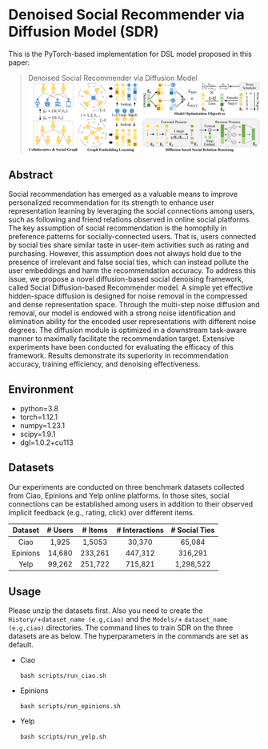 # Denoised Social Recommender via Diffusion Model (SDR)
This is the PyTorch-based implementation for DSL model proposed in this paper:
>Denoised Social Recommender via Diffusion Model
![model](./framework_00.png)
## Abstract
Social recommendation has emerged as a valuable means to improve personalized recommendation for its strength to enhance user representation learning by leveraging the social connections among users, such as following and friend relations observed in online social platforms. The key assumption of social recommendation is the homophily in preference patterns for socially-connected users. That is, users connected by social ties share similar taste in user-item activities such as rating and purchasing. However, this assumption does not always hold due to the presence of irrelevant and false social ties, which can instead pollute the user embeddings and harm the recommendation accuracy.
To address this issue, we propose a novel diffusion-based social denoising framework, called Social Diffusion-based Recommender model. A simple yet effective hidden-space diffusion is designed for noise removal in the compressed and dense representation space. Through the multi-step noise diffusion and removal, our model is endowed with a strong noise identification and elimination ability for the encoded user representations with different noise degrees. The diffusion module is optimized in a downstream task-aware manner to maximally facilitate the recommendation target.
Extensive experiments have been conducted for evaluating the efficacy of this framework. Results demonstrate its superiority in recommendation accuracy, training efficiency, and denoising effectiveness.
## Environment
- python=3.8
- torch=1.12.1
- numpy=1.23.1
- scipy=1.9.1
- dgl=1.0.2+cu113
## Datasets
Our experiments are conducted on three benchmark datasets collected from Ciao, Epinions and Yelp online platforms. In those sites, social connections can be established among users in addition to their observed implicit feedback (e.g., rating, click) over different items.

| Dataset  | # Users | # Items | # Interactions | # Social Ties |
| :------: | :-----: | :-----: | :------------: | :-----------: |
|   Ciao   |  1,925  | 1,5053  |     30,370     |     65,084    |
| Epinions | 14,680  | 233,261 |    447,312     |    316,291    |
|   Yelp   |  99,262 | 251,722 |    715,821     |   1,298,522   |
## Usage

Please unzip the datasets first. Also you need to create the `History/`+`dataset_name (e.g,ciao)` and the `Models/`+ `dataset_name (e.g,ciao)` directories. The command lines to train SDR on the three datasets are as below. The hyperparameters in the commands are set as default.

- Ciao

  ```shell
  bash scripts/run_ciao.sh
  ```

- Epinions

  ```shell
  bash scripts/run_epinions.sh
  ```

- Yelp

  ```shell
  bash scripts/run_yelp.sh
  ```
